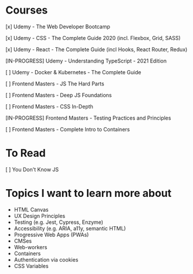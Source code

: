 # Courses
[x] Udemy - The Web Developer Bootcamp

[x] Udemy - CSS - The Complete Guide 2020 (incl. Flexbox, Grid, SASS)

[x] Udemy - React - The Complete Guide (incl Hooks, React Router, Redux)

[IN-PROGRESS] Udemy - Understanding TypeScript - 2021 Edition

[ ] Udemy - Docker & Kubernetes - The Complete Guide

[ ] Frontend Masters - JS The Hard Parts

[ ] Frontend Masters - Deep JS Foundations

[ ] Frontend Masters - CSS In-Depth

[IN-PROGRESS] Frontend Masters - Testing Practices and Principles

[ ] Frontend Masters - Complete Intro to Containers

# To Read
[ ] You Don't Know JS

# Topics I want to learn more about
* HTML Canvas
* UX Design Principles
* Testing (e.g. Jest, Cypress, Enzyme)
* Accessibility (e.g. ARIA, a11y, semantic HTML)
* Progressive Web Apps (PWAs)
* CMSes
* Web-workers
* Containers
* Authentication via cookies
* CSS Variables
